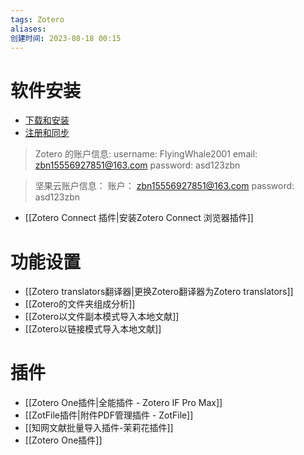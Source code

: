 ```yaml
---
tags: Zotero
aliases: 
创建时间: 2023-08-18 00:15
---
```



# 软件安装

- [下载和安装](https://www.bilibili.com/video/BV1K14y1a7wE?t=299.3)
- [注册和同步](https://www.bilibili.com/video/BV1K14y1a7wE?t=419.7)

>Zotero 的账户信息:
>username: FlyingWhale2001
>email: zbn15556927851@163.com
>password: asd123zbn

>坚果云账户信息：
>账户： zbn15556927851@163.com
>password: asd123zbn

- [[Zotero Connect 插件|安装Zotero Connect 浏览器插件]]

# 功能设置

- [[Zotero translators翻译器|更换Zotero翻译器为Zotero translators]]
- [[Zotero的文件夹组成分析]]
- [[Zotero以文件副本模式导入本地文献]]
- [[Zotero以链接模式导入本地文献]]

# 插件

- [[Zotero One插件|全能插件 - Zotero IF Pro Max]]
- [[ZotFile插件|附件PDF管理插件 - ZotFile]]
- [[知网文献批量导入插件-茉莉花插件]]
- [[Zotero One插件]]



